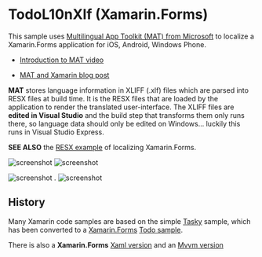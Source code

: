 TodoL10nXlf (Xamarin.Forms)
=============

This sample uses [Multilingual App Toolkit (MAT) from Microsoft](https://dev.windows.com/en-us/develop/multilingual-app-toolkit) to localize a Xamarin.Forms application for iOS, Android, Windows Phone.

* [Introduction to MAT video](https://channel9.msdn.com/Series/Introducing-Windows-8/Introduction-to-the-Multilingual-App-Toolkit)

* [MAT and Xamarin blog post](http://blogs.msdn.com/b/matdev/archive/2014/10/08/mat-v4-0-technical-preview-adds-xamarin-support.aspx)

**MAT** stores language information in XLIFF (.xlf) files which are parsed into RESX files at build time. It is the RESX files that are loaded by the application to render the translated user-interface. The XLIFF files are **edited in Visual Studio** and the build step that transforms them only runs there, so language data should only be edited on Windows... luckily this runs in Visual Studio Express.

**SEE ALSO** the [RESX example](https://github.com/conceptdev/xamarin-forms-samples/tree/master/TodoL10nResx) of localizing Xamarin.Forms.

![screenshot](https://raw.githubusercontent.com/conceptdev/xamarin-forms-samples/master/TodoL10nVernacular/Screenshots/iOS-Franc%CC%A7ais-sml.png "iOS French") ![screenshot](https://raw.githubusercontent.com/conceptdev/xamarin-forms-samples/master/TodoL10nVernacular/Screenshots/iOS-Deutsch-sml.png "iOS German")

![screenshot](https://raw.githubusercontent.com/conceptdev/xamarin-forms-samples/master/TodoL10nVernacular/Screenshots/Android-Español-sml.png "Android Spanish")  .    ![screenshot](https://raw.githubusercontent.com/conceptdev/xamarin-forms-samples/master/TodoL10nVernacular/Screenshots/Android-Franc%CC%A7ais-sml.png "Android French")


History
------

Many Xamarin code samples are based on the simple [Tasky](https://github.com/xamarin/mobile-samples/tree/master/Tasky) sample, which has been converted to a [Xamarin.Forms](http://xamarin.com/forms) [Todo sample](https://github.com/xamarin/xamarin-forms-samples/tree/master/Todo).

There is also a **Xamarin.Forms** [Xaml version](https://github.com/conceptdev/xamarin-forms-samples/tree/master/TodoXaml) and an [Mvvm version](https://github.com/conceptdev/xamarin-forms-samples/tree/master/TodoMvvm)